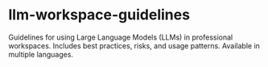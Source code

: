 # llm-workspace-guidelines
Guidelines for using Large Language Models (LLMs) in professional workspaces.   Includes best practices, risks, and usage patterns. Available in multiple languages.
